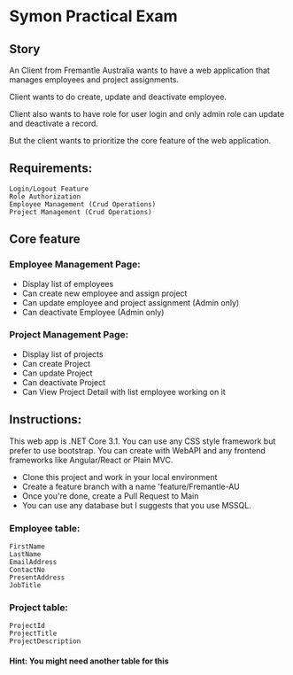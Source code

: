 # Symon Practical Exam

## Story
An Client from Fremantle Australia wants to have a web application that manages employees and project assignments.

Client wants to do create, update and deactivate employee.

Client also wants to have role for user login and only admin role can update and deactivate a record.

But the client wants to prioritize the core feature of the web application.


## Requirements:
	Login/Logout Feature
	Role Authorization
	Employee Management (Crud Operations)
	Project Management (Crud Operations)

## Core feature
### Employee Management Page:
- Display list of employees
- Can create new employee and assign project
- Can update employee and project assignment (Admin only)
- Can deactivate Employee (Admin only)

### Project Management Page:
- Display list of projects
- Can create Project
- Can update Project
- Can deactivate Project
- Can View Project Detail with list employee working on it



## Instructions: 
This web app is .NET Core 3.1. You can use any CSS style framework but prefer to use bootstrap.
You can create with WebAPI and any frontend frameworks like Angular/React or Plain MVC.

- Clone this project and work in your local environment
- Create a feature branch with a name 'feature/Fremantle-AU
- Once you're done, create a Pull Request to Main
- You can use any database but I suggests that you use MSSQL.

### Employee table:
	FirstName
	LastName
	EmailAddress
	ContactNo
	PresentAddress
	JobTitle

### Project table:
	ProjectId
	ProjectTitle
	ProjectDescription

#### Hint: You might need another table for this
